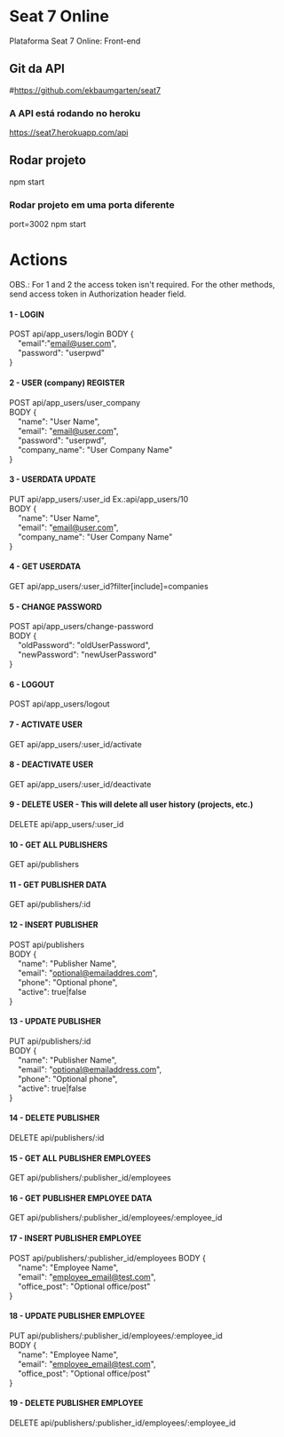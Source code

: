 # Seat 7 Online
Plataforma Seat 7 Online: Front-end 


## Git da API
#https://github.com/ekbaumgarten/seat7

### A API está rodando no heroku
https://seat7.herokuapp.com/api


## Rodar projeto
npm start

### Rodar projeto em uma porta diferente
port=3002 npm start


# Actions
OBS.: For 1 and 2 the access token isn't required. For the other methods, send access token in Authorization header field.

#### 1 - LOGIN
POST api/app_users/login
BODY {  
&nbsp;&nbsp;&nbsp;&nbsp;"email":"email@user.com",  
&nbsp;&nbsp;&nbsp;&nbsp;"password": "userpwd"  
}

#### 2 - USER (company) REGISTER
POST api/app_users/user_company  
BODY {  
&nbsp;&nbsp;&nbsp;&nbsp;"name": "User Name",  
&nbsp;&nbsp;&nbsp;&nbsp;"email": "email@user.com",  
&nbsp;&nbsp;&nbsp;&nbsp;"password": "userpwd",  
&nbsp;&nbsp;&nbsp;&nbsp;"company_name": "User Company Name"  
}

#### 3 - USERDATA UPDATE
PUT api/app_users/:user_id Ex.:api/app_users/10  
BODY {  
&nbsp;&nbsp;&nbsp;&nbsp;"name": "User Name",  
&nbsp;&nbsp;&nbsp;&nbsp;"email": "email@user.com",  
&nbsp;&nbsp;&nbsp;&nbsp;"company_name": "User Company Name"  
}  

#### 4 - GET USERDATA
GET api/app_users/:user_id?filter[include]=companies  

#### 5 - CHANGE PASSWORD
POST api/app_users/change-password  
BODY {  
&nbsp;&nbsp;&nbsp;&nbsp;"oldPassword": "oldUserPassword",  
&nbsp;&nbsp;&nbsp;&nbsp;"newPassword": "newUserPassword"  
}  

#### 6 - LOGOUT
POST api/app_users/logout

#### 7 - ACTIVATE USER
GET api/app_users/:user_id/activate

#### 8 - DEACTIVATE USER
GET api/app_users/:user_id/deactivate

#### 9 - DELETE USER - This will delete all user history (projects, etc.)
DELETE api/app_users/:user_id

#### 10 - GET ALL PUBLISHERS
GET api/publishers

#### 11 - GET PUBLISHER DATA
GET api/publishers/:id

#### 12 - INSERT PUBLISHER
POST api/publishers  
BODY {  
&nbsp;&nbsp;&nbsp;&nbsp;"name": "Publisher Name",  
&nbsp;&nbsp;&nbsp;&nbsp;"email": "optional@emailaddres.com",  
&nbsp;&nbsp;&nbsp;&nbsp;"phone": "Optional phone",  
&nbsp;&nbsp;&nbsp;&nbsp;"active": true|false  
}

#### 13 - UPDATE PUBLISHER
PUT api/publishers/:id  
BODY {  
&nbsp;&nbsp;&nbsp;&nbsp;"name": "Publisher Name",  
&nbsp;&nbsp;&nbsp;&nbsp;"email": "optional@emailaddress.com",  
&nbsp;&nbsp;&nbsp;&nbsp;"phone": "Optional phone",  
&nbsp;&nbsp;&nbsp;&nbsp;"active": true|false  
}

#### 14 - DELETE PUBLISHER
DELETE api/publishers/:id  

#### 15 - GET ALL PUBLISHER EMPLOYEES
GET api/publishers/:publisher_id/employees

#### 16 - GET PUBLISHER EMPLOYEE DATA
GET api/publishers/:publisher_id/employees/:employee_id

#### 17 - INSERT PUBLISHER EMPLOYEE
POST api/publishers/:publisher_id/employees
BODY {  
&nbsp;&nbsp;&nbsp;&nbsp;"name": "Employee Name",  
&nbsp;&nbsp;&nbsp;&nbsp;"email": "employee_email@test.com",  
&nbsp;&nbsp;&nbsp;&nbsp;"office_post": "Optional office/post"  
}

#### 18 - UPDATE PUBLISHER EMPLOYEE
PUT api/publishers/:publisher_id/employees/:employee_id  
BODY {  
&nbsp;&nbsp;&nbsp;&nbsp;"name": "Employee Name",  
&nbsp;&nbsp;&nbsp;&nbsp;"email": "employee_email@test.com",  
&nbsp;&nbsp;&nbsp;&nbsp;"office_post": "Optional office/post"  
}

#### 19 - DELETE PUBLISHER EMPLOYEE
DELETE api/publishers/:publisher_id/employees/:employee_id